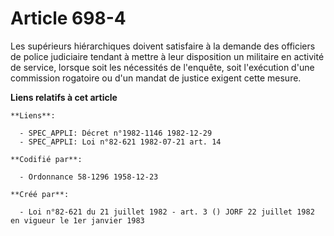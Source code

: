 # Article 698-4

Les supérieurs hiérarchiques doivent satisfaire à la demande des officiers de police judiciaire tendant à mettre à leur
disposition un militaire en activité de service, lorsque soit les nécessités de l'enquête, soit l'exécution d'une commission
rogatoire ou d'un mandat de justice exigent cette mesure.

**Liens relatifs à cet article**

	**Liens**:

	  - SPEC_APPLI: Décret n°1982-1146 1982-12-29
	  - SPEC_APPLI: Loi n°82-621 1982-07-21 art. 14

	**Codifié par**:

	  - Ordonnance 58-1296 1958-12-23

	**Créé par**:

	  - Loi n°82-621 du 21 juillet 1982 - art. 3 () JORF 22 juillet 1982 en vigueur le 1er janvier 1983
